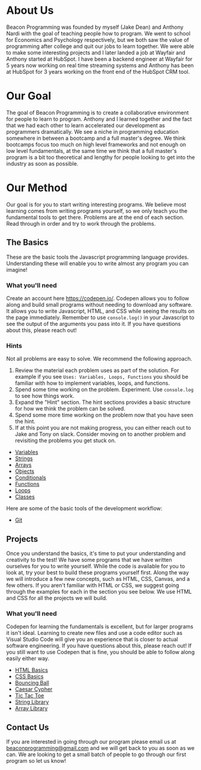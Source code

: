 # About Us

Beacon Programming was founded by myself (Jake Dean) and Anthony Nardi with the goal of teaching people how to program.
We went to school for Economics and Psychology respectively, but we both saw the value of programming after college
and quit our jobs to learn together. We were able to make some interesting projects and I later landed a job at Wayfair
and Anthony started at HubSpot. I have been a backend engineer at Wayfair for 5 years now working on real time streaming
systems and Anthony has been at HubSpot for 3 years working on the front end of the HubSpot CRM tool.

# Our Goal

The goal of Beacon Programming is to create a collaborative environment for people to learn to program. Anthony and I learned
together and the fact that we had each other to learn accelerated our development as programmers dramatically. We see a
niche in programming education somewhere in between a bootcamp and a full master's degree. We think bootcamps focus too much
on high level frameworks and not enough on low level fundamentals, at the same time we think that a full master's program is a
bit too theoretical and lengthy for people looking to get into the industry as soon as possible.

# Our Method

Our goal is for you to start writing interesting programs. We believe most learning comes from writing programs yourself, so we only teach you the fundamental tools to get there. Problems are at the end of each section. Read through in order and try to work through the problems.

## The Basics

These are the basic tools the Javascript programming language provides. Understanding these will enable you to write almost any program you can imagine!

### What you'll need
Create an account here https://codepen.io/. Codepen allows you to follow along and build small programs without needing to download any software. It allows you to write Javascript, HTML, and CSS while seeing the results on the page immediately. Remember to use `console.log()` in your Javascript to see the output of the arguments you pass into it. If you have questions about this, please reach out!

### Hints
Not all problems are easy to solve. We recommend the following approach.
1. Review the material each problem uses as part of the solution. For example if you see `Uses: Variables, Loops, Functions` you should be familiar with how to implement variables, loops, and functions.
2. Spend some time working on the problem. Experiment. Use `console.log` to see how things work.
3. Expand the "Hint" section. The hint sections provides a basic structure for how we think the problem can be solved.
4. Spend some more time working on the problem now that you have seen the hint.
5. If at this point you are not making progress, you can either reach out to Jake and Tony on slack. Consider moving on to another problem and revisiting the problems you get stuck on.

- [Variables](basics/Variables)
- [Strings](basics/Strings)
- [Arrays](basics/Arrays)
- [Objects](basics/Objects)
- [Conditionals](basics/Conditionals)
- [Functions](basics/Functions)
- [Loops](basics/Loops)
- [Classes](basics/Classes)

Here are some of the basic tools of the development workflow:
- [Git](basics/Git)

## Projects

Once you understand the basics, it's time to put your understanding and creativity to the test! We have some programs that we have written ourselves for you to write yourself. While the code is available for you to look at, try your best to build these programs yourself first. Along the way we will introduce a few new concepts, such as HTML, CSS, Canvas, and a few others. If you aren't familiar with HTML or CSS, we suggest going through the examples for each in the section you see below. We use HTML and CSS for all the projects we will build.

### What you'll need

Codepen for learning the fundamentals is excellent, but for larger programs it isn't ideal. Learning to create new files and use a code editor such as Visual Studio Code will give you an experience that is closer to actual software engineering. If you have questions about this, please reach out! If you still want to use Codepen that is fine, you should be able to follow along easily either way.

- [HTML Basics](https://github.com/jakedean/beacon-programming/tree/master/projects/html)
- [CSS Basics](https://github.com/jakedean/beacon-programming/tree/master/projects/css)
- [Bouncing Ball](https://github.com/jakedean/beacon-programming/tree/master/projects/bouncingBall)
- [Caesar Cypher](https://github.com/jakedean/beacon-programming/tree/master/projects/caesarCypher)
- [Tic Tac Toe](https://github.com/jakedean/beacon-programming/tree/master/projects/ticTacToe)
- [String Library](https://github.com/jakedean/beacon-programming/tree/master/projects/stringLibrary)
- [Array Library](https://github.com/jakedean/beacon-programming/tree/master/projects/arrayLibrary)

## Contact Us

If you are interested in going through our program please email us at beaconprogramming@gmail.com and we will get back to you as soon as we can.  We are looking to get a small batch of people to go through our first program so let us know!
